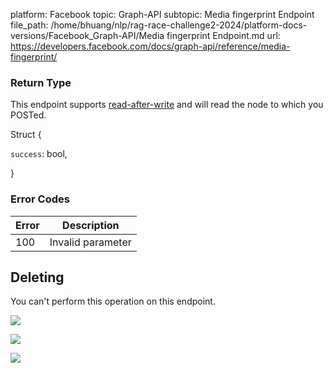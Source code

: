 platform: Facebook
topic: Graph-API
subtopic: Media fingerprint Endpoint
file_path: /home/bhuang/nlp/rag-race-challenge2-2024/platform-docs-versions/Facebook_Graph-API/Media fingerprint Endpoint.md
url: https://developers.facebook.com/docs/graph-api/reference/media-fingerprint/

### Return Type

This endpoint supports [read-after-write](https://developers.facebook.com/docs/graph-api/advanced/#read-after-write) and will read the node to which you POSTed.

Struct {

`success`: bool,

}

### Error Codes

| Error | Description |
| --- | --- |
| 100 | Invalid parameter |

## Deleting

You can't perform this operation on this endpoint.

![](https://www.facebook.com/tr?id=675141479195042&ev=PageView&noscript=1)

![](https://www.facebook.com/tr?id=574561515946252&ev=PageView&noscript=1)

![](https://www.facebook.com/tr?id=1754628768090156&ev=PageView&noscript=1)